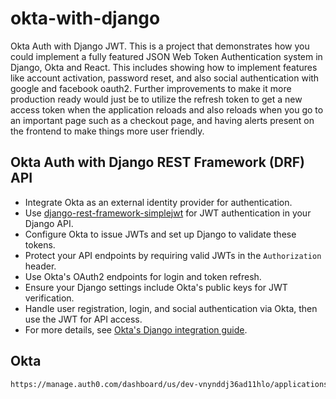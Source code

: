 # okta-with-django
Okta Auth with Django JWT. This is a project that demonstrates how you could implement a fully featured JSON Web Token Authentication system in Django, Okta and React. This includes showing how to implement features like account activation, password reset, and also social authentication with google and facebook oauth2. Further improvements to make it more production ready would just be to utilize the refresh token to get a new access token when the application reloads and also reloads when you go to an important page such as a checkout page, and having alerts present on the frontend to make things more user friendly.

## Okta Auth with Django REST Framework (DRF) API

- Integrate Okta as an external identity provider for authentication.
- Use [django-rest-framework-simplejwt](https://github.com/jazzband/django-rest-framework-simplejwt) for JWT authentication in your Django API.
- Configure Okta to issue JWTs and set up Django to validate these tokens.
- Protect your API endpoints by requiring valid JWTs in the `Authorization` header.
- Use Okta's OAuth2 endpoints for login and token refresh.
- Ensure your Django settings include Okta's public keys for JWT verification.
- Handle user registration, login, and social authentication via Okta, then use the JWT for API access.
- For more details, see [Okta's Django integration guide](https://developer.okta.com/docs/guides/sign-into-web-app/django/main/).


## Okta
```bash
https://manage.auth0.com/dashboard/us/dev-vnynddj36ad11hlo/applications/9cPu4fNzEIUyaENZRGuTNYCjIITVO5ox/credentials
```
